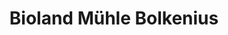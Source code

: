 ---
title: "Bioland Mühle Bolkenius"
url: /weitersburg/bioland-muehle-bolkenius/
shop: Lebensmittel
---